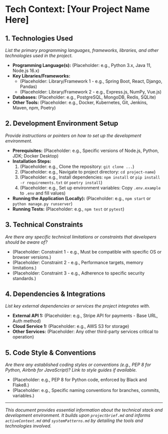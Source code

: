 # Tech Context: [Your Project Name Here]

## 1. Technologies Used

*List the primary programming languages, frameworks, libraries, and other technologies used in the project.*

- **Programming Language(s):** (Placeholder: e.g., Python 3.x, Java 11, Node.js 16.x)
- **Key Libraries/Frameworks:**
    - (Placeholder: Library/Framework 1 - e.g., Spring Boot, React, Django, Pandas)
    - (Placeholder: Library/Framework 2 - e.g., Express.js, NumPy, Vue.js)
- **Databases:** (Placeholder: e.g., PostgreSQL, MongoDB, Redis, SQLite)
- **Other Tools:** (Placeholder: e.g., Docker, Kubernetes, Git, Jenkins, Maven, npm, Poetry)

## 2. Development Environment Setup

*Provide instructions or pointers on how to set up the development environment.*

- **Prerequisites:** (Placeholder: e.g., Specific versions of Node.js, Python, JDK; Docker Desktop)
- **Installation Steps:**
    1. (Placeholder: e.g., Clone the repository: `git clone ...`)
    2. (Placeholder: e.g., Navigate to project directory: `cd project-name`)
    3. (Placeholder: e.g., Install dependencies: `npm install` or `pip install -r requirements.txt` or `poetry install`)
    4. (Placeholder: e.g., Set up environment variables: Copy `.env.example` to `.env` and fill values)
- **Running the Application (Locally):** (Placeholder: e.g., `npm start` or `python manage.py runserver`)
- **Running Tests:** (Placeholder: e.g., `npm test` or `pytest`)

## 3. Technical Constraints

*Are there any specific technical limitations or constraints that developers should be aware of?*

- (Placeholder: Constraint 1 - e.g., Must be compatible with specific OS or browser versions.)
- (Placeholder: Constraint 2 - e.g., Performance targets, memory limitations.)
- (Placeholder: Constraint 3 - e.g., Adherence to specific security standards.)

## 4. Dependencies & Integrations

*List key external dependencies or services the project integrates with.*

- **External API 1:** (Placeholder: e.g., Stripe API for payments - Base URL, Auth method)
- **Cloud Service 1:** (Placeholder: e.g., AWS S3 for storage)
- **Other Services:** (Placeholder: Any other third-party services critical to operation)

## 5. Code Style & Conventions

*Are there any established coding styles or conventions (e.g., PEP 8 for Python, Airbnb for JavaScript)? Link to style guides if available.*

- (Placeholder: e.g., PEP 8 for Python code, enforced by Black and Flake8.)
- (Placeholder: e.g., Specific naming conventions for branches, commits, variables.)

---
*This document provides essential information about the technical stack and development environment. It builds upon `projectbrief.md` and informs `activeContext.md` and `systemPatterns.md` by detailing the tools and technologies involved.*
